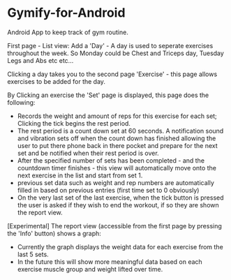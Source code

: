Gymify-for-Android
==================
Android App to keep track of gym routine.

First page - List view:
  Add a 'Day' - A day is used to seperate exercises throughout the week. 
    So Monday could be Chest and Triceps day, Tuesday Legs and Abs etc etc...
    
Clicking a day takes you to the second page 'Exercise' - this page allows exercises to be added for the day.

By Clicking an exercise the 'Set' page is displayed, this page does the following:
  - Records the weight and amount of reps for this exercise for each set; Clicking the tick begins the rest period.
  - The rest period is a count down set at 60 seconds. A notification sound and vibration sets off when the count down 
    has finished allowing the user to put there phone back in there pocket and prepare for the next set and be notified when
    their rest period is over.
  - After the specified number of sets has been completed - and the countdown timer finishes - this view will automatically
    move onto the next exercise in the list and start from set 1.
  - previous set data such as weight and rep numbers are automatically filled in based on previous entries (first time 
    set to 0 obviously)
  - On the very last set of the last exercise, when the tick button is pressed the user is asked if they wish to end the
    workout, if so they are shown the report view.
    
[Experimental] The report view (accessible from the first page by pressing the 'Info' button) shows a graph:
  - Currently the graph displays the weight data for each exercise from the last 5 sets.
  - In the future this will show more meaningful data based on each exercise muscle group and weight lifted over time.
